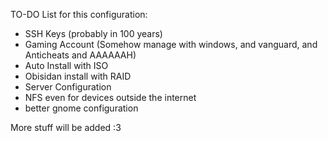 TO-DO List for this configuration:
- SSH Keys (probably in 100 years)
- Gaming Account (Somehow manage with windows, and vanguard, and Anticheats and AAAAAAH)
- Auto Install with ISO
- Obisidan install with RAID
- Server Configuration
- NFS even for devices outside the internet
- better gnome configuration

More stuff will be added :3
